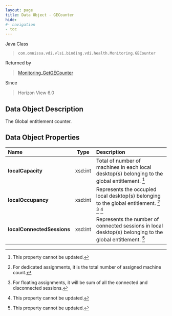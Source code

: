 ```yaml
---
layout: page
title: Data Object - GECounter
hide:
#- navigation
- toc
---
```






Java Class
> `com.omnissa.vdi.vlsi.binding.vdi.health.Monitoring.GECounter`

Returned by
> [Monitoring_GetGECounter](vdi.health.Monitoring.md#getGECounter)

Since
> Horizon View 6.0


## Data Object Description

The Global entitlement counter.

## Data Object Properties

 Name | Type | Description
:---|:---:|:---
**localCapacity**|  xsd:int|  Total of number of machines in each local desktop(s) belonging to the global entitlement. [^2]
**localOccupancy**|  xsd:int|  Represents the occupied local desktop(s) belonging to the global entitlement. [^241] [^242] [^2]
**localConnectedSessions**|  xsd:int|  Represents the number of connected sessions in local desktop(s) belonging to the global entitlement. [^2]


 


[^2]: This property cannot be updated.
[^241]: For dedicated assignments, it is the total number of assigned machine count.
[^242]: For floating assignments, it will be sum of all the connected and disconnected sessions.